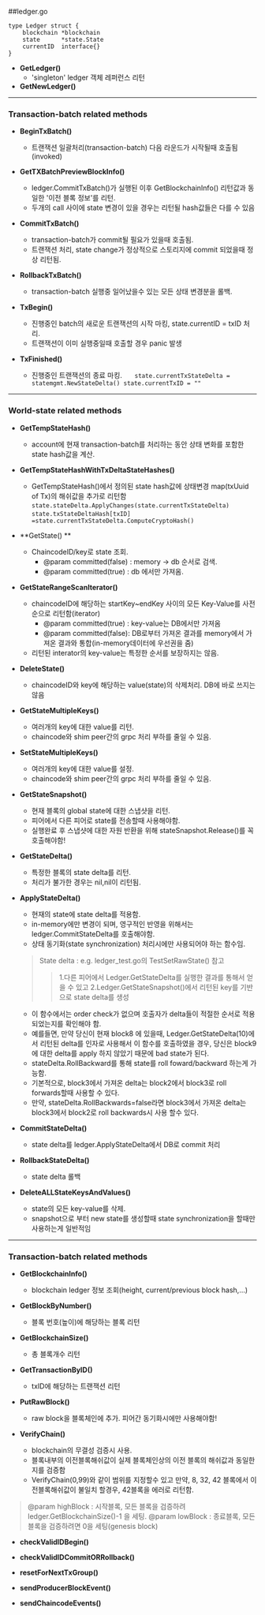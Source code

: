 ##ledger.go



	type Ledger struct {
		blockchain *blockchain
		state      *state.State
		currentID  interface{}
	}
- **GetLedger()**
	- 'singleton' ledger 객체 레퍼런스 리턴
- **GetNewLedger()**
---
### Transaction-batch related methods ###

- **BeginTxBatch()**
	+ 트랜잭션 일괄처리(transaction-batch) 다음 라운드가 시작될때 호출됨(invoked)


- **GetTXBatchPreviewBlockInfo()**
	+ ledger.CommitTxBatch()가 실행된 이후 GetBlockchainInfo() 리턴값과 동일한 '이전 블록 정보'를 리턴.
    + 두개의 call 사이에 state 변경이 있을 경우는 리턴될 hash값들은 다를 수 있음


- **CommitTxBatch()**
	+ transaction-batch가 commit될 필요가 있을때 호출됨.
	+ 트랜잭션 처리, state change가 정상적으로 스토리지에 commit 되었을때 정상 리턴됨.


- **RollbackTxBatch()**
    + transaction-batch 실행중 일어났을수 있는 모든 상태 변경분을 롤백.


- **TxBegin()**
    - 진행중인 batch의 새로운 트랜잭션의 시작 마킹, state.currentID = txID 처리.
    - 트랜잭션이 이미 실행중일때 호출할 경우 panic 발생


- **TxFinished()**
    - 진행중인 트랜잭션의 종료 마킹.
`   state.currentTxStateDelta = statemgmt.NewStateDelta()
    state.currentTxID = ""`

---
### World-state related methods ####

- **GetTempStateHash()**
    + account에 현재 transaction-batch를 처리하는 동안 상태 변화를 포함한 state hash값을 계산.

- **GetTempStateHashWithTxDeltaStateHashes()**
	+ GetTempStateHash()에서 정의된 state hash값에 상태변경 map(txUuid of Tx)의 해쉬값을 추가로 리턴함
`state.stateDelta.ApplyChanges(state.currentTxStateDelta)`
`state.txStateDeltaHash[txID] =state.currentTxStateDelta.ComputeCryptoHash()`


- **GetState() **
    + ChaincodeID/key로 state 조회.
        * @param committed(false) : memory -> db 순서로 검색.
        * @param committed(true)  : db 에서만 가져옴.


- **GetStateRangeScanIterator()**
    + chaincodeID에 해당하는 startKey~endKey 사이의 모든 Key-Value를 사전순으로 리턴함(iterator)
		* @param committed(true) : key-value는 DB에서만 가져옴
		* @param committed(false): DB로부터 가져온 결과를 memory에서 가져온 결과와 통합(in-memory데이터에 우선권을 줌)
	+ 리턴된 interator의 key-value는 특정한 순서를 보장하지는 않음.



- **DeleteState()**
	+ chaincodeID와 key에 해당하는 value(state)의 삭제처리. DB에 바로 쓰지는 않음


- **GetStateMultipleKeys()**
	+ 여러개의 key에 대한 value를 리턴.
	+ chaincode와 shim peer간의 grpc 처리 부하를 줄일 수 있음.


- **SetStateMultipleKeys()**
    + 여러개의 key에 대한 value를 설정.
    + chaincode와 shim peer간의 grpc 처리 부하를 줄일 수 있음.


- **GetStateSnapshot()**
    + 현재 블록의 global state에 대한 스냅샷을 리턴.
	+ 피어에서 다른 피어로 state를 전송할때 사용해야함.
	+ 실행완료 후 스냅샷에 대한 자원 반환을 위해 stateSnapshot.Release()를 꼭 호출해야함!


- **GetStateDelta()**
    + 특정한 블록의 state delta를 리턴.
	+ 처리가 불가한 경우는 nil,nil이 리턴됨.


- **ApplyStateDelta()**
    + 현재의 state에 state delta를 적용함.
    + in-memory에만 변경이 되며, 영구적인 반영을 위해서는 ledger.CommitStateDelta를 호출해야함.
    + 상태 동기화(state synchronization) 처리시에만 사용되어야 하는 함수임.

    >State delta : e.g. ledger_test.go의 TestSetRawState() 참고
    >> 1.다른 피어에서 Ledger.GetStateDelta를 실행한 결과를 통해서 얻을 수 있고
    >>2.Ledger.GetStateSnapshot()에서 리턴된 key를 기반으로 state delta를 생성
    + 이 함수에서는 order check가 없으며 호출자가 delta들이 적절한 순서로 적용되었는지를 확인해야 함.
    + 예를들면, 만약 당신이 현재 block8 에 있을때, Ledger.GetStateDelta(10)에서 리턴된 delta를 인자로 사용해서 이 함수를 호출하였을 경우, 당신은 block9에 대한 delta를 apply 하지 않았기 때문에 bad state가 된다.
    + stateDelta.RollBackward를 통해 state를 roll foward/backward 하는게 가능함.
	+ 기본적으로, block3에서 가져온 delta는 block2에서 block3로 roll forwards할때 사용할 수 있다.
	+ 만약, stateDelta.RollBackwards=false라면 block3에서 가져온 delta는 block3에서 block2로 roll backwards시 사용 할수 있다.


- **CommitStateDelta()**
    + state delta를 ledger.ApplyStateDelta에서 DB로 commit 처리

- **RollbackStateDelta()**
    + state delta 롤백

- **DeleteALLStateKeysAndValues()**
    + state의 모든 key-value를 삭제.
    + snapshot으로 부터 new state를 생성할때 state synchronization을 할때만 사용하는게 일반적임

---
### Transaction-batch related methods ####

- **GetBlockchainInfo()**
    + blockchain ledger 정보 조회(height, current/previous block hash,...)


- **GetBlockByNumber()**
    + 블록 번호(높이)에 해당하는 블록 리턴


- **GetBlockchainSize()**
    + 총 블록개수 리턴



- **GetTransactionByID()**
    + txID에 해당하는 트랜잭션 리턴



- **PutRawBlock()**
    + raw block을 블록체인에 추가. 피어간 동기화시에만 사용해야함!


- **VerifyChain()**
    + blockchain의 무결성 검증시 사용.
    + 블록내부의 이전블록해쉬값이 실제 블록체인상의 이전 블록의 해쉬값과 동일한지를 검증함
    + VerifyChain(0,99)와 같이 범위를 지정할수 있고 만약, 8, 32, 42 블록에서 이전블록해쉬값이 불일치 할경우, 42블록을 에러로 리턴함.
>@param highBlock : 시작블록, 모든 블록을 검증하려ledger.GetBlockchainSize()-1 을 세팅.
 @param lowBlock  : 종료블록, 모든 블록을 검증하려면 0을 세팅(genesis block)
 
 

- **checkValidIDBegin()**

- **checkValidIDCommitORRollback()**

- **resetForNextTxGroup()**

- **sendProducerBlockEvent()**

- **sendChaincodeEvents()**

